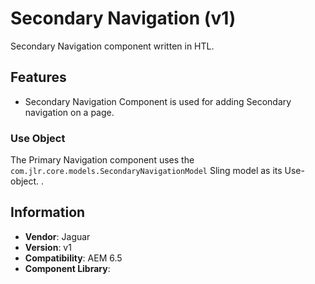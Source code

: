 <!-- Jaguar Component -->
Secondary Navigation  (v1)
====
Secondary Navigation component written in HTL.

## Features

* Secondary Navigation Component is used for adding Secondary navigation on a page.

### Use Object
The Primary Navigation component uses the `com.jlr.core.models.SecondaryNavigationModel` Sling model as its Use-object.
.

## Information
* **Vendor**: Jaguar
* **Version**: v1
* **Compatibility**: AEM 6.5
* **Component Library**:

